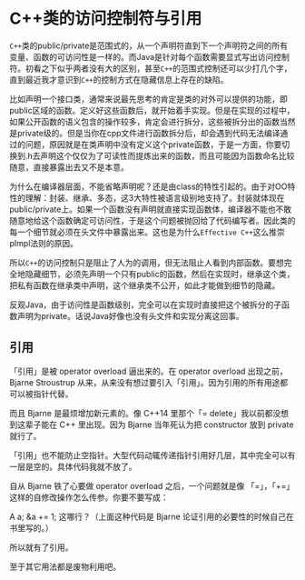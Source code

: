 # C++类的访问控制符与引用

`C++`类的public/private是范围式的，从一个声明符直到下一个声明符之间的所有变量、函数的可访问性是一样的。而Java是针对每个函数需要显式写出访问控制符。初看之下似乎两者没有大的区别，甚至`C++`的范围式控制还可以少打几个字，直到最近我才意识到`C++`的控制方式在隐藏信息上存在的缺陷。

比如声明一个接口类，通常来说最先思考的肯定是类的对外可以提供的功能，即public区域的函数。定义好这些函数后，就开始着手实现。但是在实现的过程中，如果公开函数的语义包含的操作较多，肯定会进行拆分，这些被拆分出的函数当然是private级的。但是当你在cpp文件进行函数拆分后，却会遇到代码无法编译通过的问题，原因就是在类声明中没有定义这个private函数，于是一方面，你要切换到.h去声明这个仅仅为了可读性而提炼出来的函数，而且可能因为函数命名比较随意，直接暴露出去又不是本意。

为什么在编译器层面，不能省略声明呢？还是由class的特性引起的。由于对OO特性的理解：封装、继承、多态，这3大特性被语言级别地支持了。封装就体现在public/private上。如果一个函数没有声明就直接实现函数体，编译器不能也不敢随意地给这个函数确定可访问性，于是这个问题被抛回给了代码编写者。因此类的每一个细节就必须在头文件中暴露出来。这也是为什么`Effective C++`这么推崇pImpl法则的原因。

所以`C++`的访问控制只是阻止了人为的调用，但无法阻止人看到内部函数。要想完全地隐藏细节，必须先声明一个只有public的函数，然后在实现时，继承这个类，把私有函数在继承类中声明，这个继承类不公开，如此才能做到细节的隐藏。

反观Java，由于访问性是函数级别，完全可以在实现时直接把这个被拆分的子函数声明为private。话说Java好像也没有头文件和实现分离这回事。

## 引用

「引用」是被 operator overload 逼出来的。在 operator overload 出现之前，Bjarne Stroustrup 从来，从来没有想过要引入「引用」。因为引用的所有用途都可以被指针代替。

而且 Bjarne 是最烦增加新元素的。像 C++14 里那个「= delete」我以前都没想到这辈子能在 C++ 里出现。因为 Bjarne 当年死认为把 constructor 放到 private 就行了。

「引用」也不能防止空指针。大型代码动辄传递指针引用好几层，其中完全可以有一层是空的。具体代码我就不放了。

自从 Bjarne 铁了心要做 operator overload 之后，一个问题就是像 「=」，「+=」这样的自修改操作怎么传参。你要不要写成：

A a;
&a += 1;
这哪行？（上面这种代码是 Bjarne 论证引用的必要性的时候自己在书里写的。）

所以就有了引用。

至于其它用法都是废物利用吧。